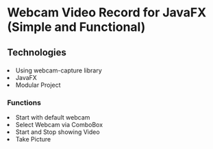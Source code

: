 # Webcam Video Record for JavaFX (Simple and Functional)

## <p>Technologies</p>

<li src="https://github.com-sarxos-webcam-capture">Using webcam-capture library</li>
<li>JavaFX</li>
<li>Modular Project</li>

### Functions

<li>Start with default webcam</li>
<li>Select Webcam via ComboBox</li>
<li>Start and Stop showing Video</li>
<li>Take Picture</li>